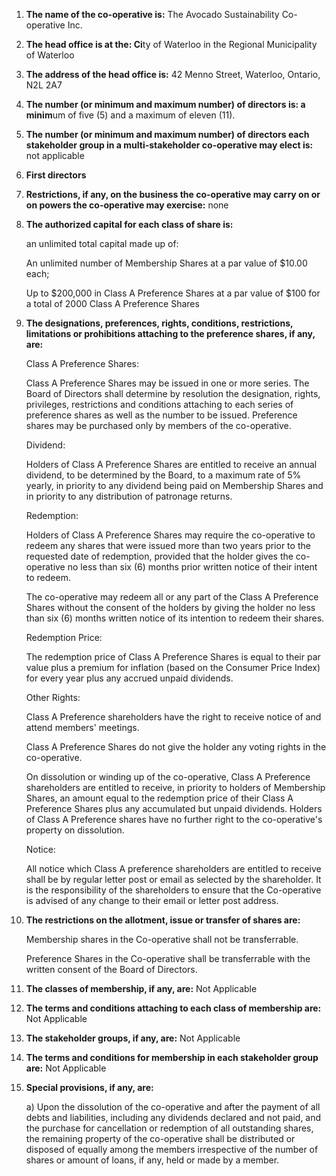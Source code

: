 1. **The name of the co-operative is:** The Avocado Sustainability Co-operative Inc.
1. **The head office is at the: Ci**ty of Waterloo in the Regional Municipality of Waterloo
1. **The address of the head office is:** 42 Menno Street, Waterloo, Ontario, N2L 2A7
1. **The number (or minimum and maximum number) of directors is: a minim**um of five (5) and a maximum of eleven (11).
1. **The number (or minimum and maximum number) of directors each stakeholder group in a multi-stakeholder co-operative may elect is:** not applicable
1. **First directors**
1. **Restrictions, if any, on the business the co-operative may carry on or on powers the co-operative may exercise:** none
1. **The authorized capital for each class of share is:**

    an unlimited total capital made up of: 

    An unlimited number of Membership  Shares at a par value of $10.00 each; 

    Up to $200,000 in Class A Preference Shares at a par value of $100 for a total of 2000 Class A Preference Shares
	
1. **The designations, preferences, rights, conditions, restrictions, limitations or prohibitions attaching to the preference shares, if any, are:**

    Class A Preference Shares: 

	Class A Preference Shares may be issued in one or more series.  The Board of Directors shall determine by resolution the designation, rights, privileges, restrictions and conditions attaching to each series of preference shares as well as the number to be issued.  Preference shares may be purchased only by members of the co-operative.

	Dividend: 
	
	Holders of Class A Preference Shares are entitled to receive an annual dividend, to be determined by the Board, to a maximum rate of 5% yearly, in priority to any dividend being paid on Membership Shares and in priority to any distribution of patronage returns. 
	
	Redemption: 

	Holders of Class A Preference Shares may require the co-operative to redeem any shares that were issued more than two years prior to the requested date of redemption, provided that the holder gives the co-operative no less than six (6) months prior written notice of their intent to redeem.
	
	The co-operative may redeem all or any part of the Class A Preference Shares without the consent of the holders by giving the holder no less than six (6) months written notice of its intention to redeem their shares. 
	
	Redemption Price:  
	
	The redemption price of Class A Preference Shares is equal to their par value plus a premium for inflation (based on the Consumer Price Index) for every year plus any accrued unpaid dividends.
	
	Other Rights: 
	
	Class A Preference shareholders have the right to receive notice of and attend members' meetings. 
	
	Class A Preference Shares do not give the holder any voting rights in the co-operative. 
	
	On dissolution or winding up of the co-operative, Class A Preference shareholders are entitled to receive, in priority to holders of Membership Shares, an amount equal to the redemption price of their  Class A Preference Shares plus any accumulated but unpaid dividends.  Holders of Class A Preference shares have no further right to the co-operative's property on dissolution. 
	
	Notice: 

	All notice which Class A preference shareholders are entitled to receive shall be by regular letter post or email as selected by the shareholder.  It is the responsibility of the shareholders to ensure that the Co-operative is advised of any change to their email or letter post address.  

1. **The restrictions on the allotment, issue or transfer of shares are:**

	Membership shares in the Co-operative shall not be transferrable.  

	Preference Shares in the Co-operative shall be transferrable with the written consent of the Board of Directors. 
	
1. **The classes of membership, if any, are:** Not Applicable
1. **The terms and conditions attaching to each class of membership are:** Not Applicable
1. **The stakeholder groups, if any, are:** Not Applicable
1. **The terms and conditions for membership in each stakeholder group are:** Not Applicable
1. **Special provisions, if any, are:**

    a)  Upon the dissolution of the co-operative and after the payment of all debts and liabilities, including any dividends declared and not paid, and the purchase for cancellation or redemption of all outstanding shares, the remaining property of the co-operative shall be distributed or disposed of equally among the members irrespective of the number of shares or amount of loans, if any, held or made by a member. 
	
	